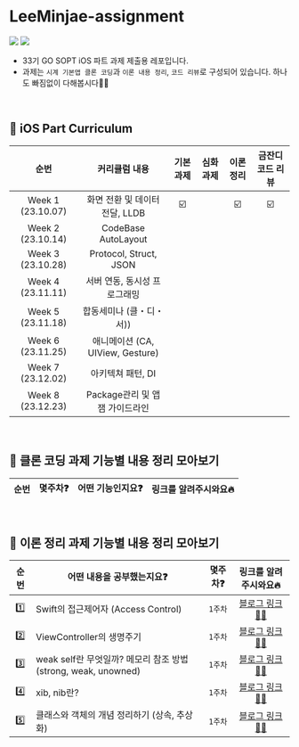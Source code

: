 # LeeMinjae-assignment
<img src="https://img.shields.io/badge/Swift-F05138?style=flat-square&logo=Swift&logoColor=white"/> <img src="https://img.shields.io/badge/Xcode-147EFB?style=flat-square&logo=Xcode&logoColor=white"/>
- 33기 GO SOPT iOS 파트 과제 제출용 레포입니다.
- 과제는 `시계 기본앱 클론 코딩`과 `이론 내용 정리`, `코드 리뷰`로 구성되어 있습니다. 하나도 빠짐없이 다해봅시다💪🏻

<br>

## 🍎 iOS Part Curriculum
  
| 순번 | 커리큘럼 내용 | 기본 과제 | 심화 과제 | 이론 정리 | 금잔디 코드 리뷰 | 
| :--: | :--: | :--: | :--: | :--: | :--: | 
| Week 1 (23.10.07) | 화면 전환 및 데이터 전달, LLDB | ☑️ |  | ☑️ | ☑️ |
| Week 2 (23.10.14) | CodeBase AutoLayout  |
| Week 3 (23.10.28) | Protocol, Struct, JSON |
| Week 4 (23.11.11) | 서버 연동, 동시성 프로그래밍 | 
| Week 5 (23.11.18) | 합동세미나 (클・디・서)) |
| Week 6 (23.11.25) |  애니메이션 (CA, UIView, Gesture) |
| Week 7 (23.12.02) | 아키텍쳐 패턴, DI |
| Week 8 (23.12.23) | Package관리 및 앱잼 가이드라인 |

<br>

## 🍏 클론 코딩 과제 기능별 내용 정리 모아보기

| 순번 | 몇주차❓ | 어떤 기능인지요❓ | 링크를 알려주시와요🔥 |
| :--: | :--: | :--: | :--: |

<br>

## 🍏 이론 정리 과제 기능별 내용 정리 모아보기
| 순번 | 어떤 내용을 공부했는지요❓ | 몇주차❓ | 링크를 알려주시와요🔥 |
| :--: | -- | :--: | :--: |
| 1️⃣ | Swift의 접근제어자 (Access Control) | `1주차` | [블로그 링크✌🏻](https://mini-min-dev.tistory.com/73) |
| 2️⃣ | ViewController의 생명주기 | `1주차` | [블로그 링크✌🏻](https://mini-min-dev.tistory.com/33) |
| 3️⃣ | weak self란 무엇일까? 메모리 참조 방법(strong, weak, unowned) | `1주차` | [블로그 링크✌🏻](https://mini-min-dev.tistory.com/83) |
| 4️⃣ | xib, nib란? | `1주차` | [블로그 링크✌🏻](https://mini-min-dev.tistory.com/214) |
| 5️⃣ | 클래스와 객체의 개념 정리하기 (상속, 추상화) | `1주차` | [블로그 링크✌🏻](https://mini-min-dev.tistory.com/117) |


